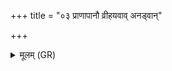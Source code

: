 +++
title = "०३ प्राणापानौ व्रीहयवाव् अनड्वान्"

+++
<details><summary>मूलम् (GR)</summary>

प्राणापानौ व्रीहयवाव्  
अनड्वान् प्राण उच्यते ।  
यवे ह प्राण आहितो  
अपानो व्रीहिर् उच्यते ॥ +++(Bhatt. āhitopāno)+++
</details>